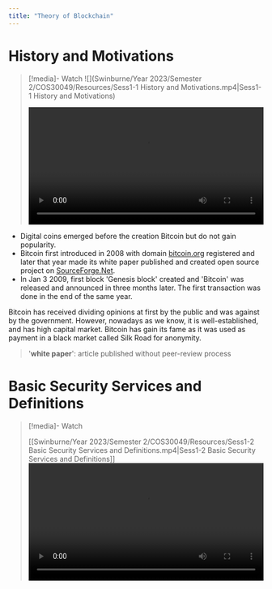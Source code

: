 ```yaml
---
title: "Theory of Blockchain"
---
```

# History and Motivations
>[!media]- Watch
>![](Swinburne/Year 2023/Semester 2/COS30049/Resources/Sess1-1 History and Motivations.mp4|Sess1-1 History and Motivations)
>
><video src='https://files.catbox.moe/fchmkl.mp4' width='100%' controls></video>
 
- Digital coins emerged before the creation Bitcoin but do not gain popularity. 
- Bitcoin first introduced in 2008 with domain [bitcoin.org](https://bitcoin.org) registered and later that year made its white paper published and created open source project on [SourceForge.Net](https://sourceforge.net).
- In Jan 3 2009, first block 'Genesis block' created and 'Bitcoin' was released and announced in three months later. The first transaction was done in the end of the same year.

Bitcoin has received dividing opinions at first by the public and was against by the government. However, nowadays as we know, it is well-established, and has high capital market. Bitcoin has gain its fame as it was used as payment in a black market called Silk Road for anonymity.

>'**white paper**': article published without peer-review process

# Basic Security Services and Definitions
>[!media]- Watch
>
>[[Swinburne/Year 2023/Semester 2/COS30049/Resources/Sess1-2 Basic Security Services and Definitions.mp4|Sess1-2 Basic Security Services and Definitions]]
><video src='https://files.catbox.moe/370act.mp4' width='100%' controls></video>
